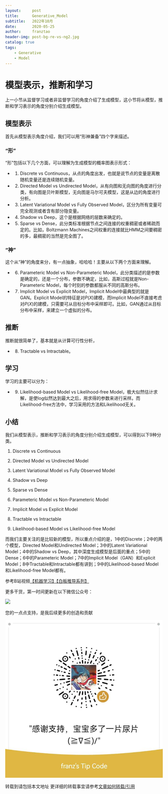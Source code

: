 ```yaml
---
layout:     post
title:      Generative_Model
subtitle:   2022年10月
date:       2020-05-25
author:     franztao
header-img: post-bg-re-vs-ng2.jpg
catalog: true
tags:
    - Generative
    - Model
---
```


# 模型表示，推断和学习

上一小节从监督学习或者非监督学习的角度介绍了生成模型，这小节将从模型，推断和学习表示的角度分别介绍生成模型。

## 模型表示

首先从模型表示角度介绍，我们可以用“形神兼备”四个字来描述。

### “形”

“形”包括以下几个方面，可以理解为生成模型的概率图表示形式：

- 1. Discrete vs Continuous，从点的角度出发，也就是说节点的变量是离散随机变量还是连续随机变量。

- 2. Directed Model vs Undirected Model，从有向图和无向图的角度进行分类，有向图是贝叶斯模型，无向图是马尔可夫模型，这是从边的角度进行分析。

- 3. Latent Variational Model vs Fully Observed Model，区分为所有变量可完全观测或者含有部分隐变量。

- 4. Shadow vs Deep，这个是根据网络的层数来确定的。

- 5. Sparse vs Dense，此分类标准根据节点之间连接的权重稠密或者稀疏而定的。比如，Boltzmann Machines之间权重的连接就比HMM之间要稠密的多，最稠密的当然是完全图了。

### “神”

这个从“神”的角度来分，有一点抽象，哈哈哈！主要从以下两个方面来理解。

- 6. Parameteric Model vs Non-Parameteric Model，此分类描述的是参数是确定的，还是一个分布，参数不确定，比如，高斯过程就是Non-Parameteric Model，每个时刻的参数都服从不同的高斯分布。

- 7. Implicit Model vs Explicit Model，Implicit Model中最典型的就是GAN。Explicit Model的特征是对$P(X)$建模，而Implicit Model不直接考虑对$P(X)$的建模，只需要可从目标分布中采样即可。比如，GAN通过从目标分布中采样，来建立一个虚拟的分布。

## 推断

推断就很简单了，基本就是从计算可行性分析，

- 8. Tractable vs Intractable。

## 学习

学习的主要可以分为：

- 9. Likelihood-based Model vs Likelihood-free Model，极大似然估计求解，是使log似然达到最大之后，用求得的参数来进行采样。而Likelihood-free方法中，学习采用的方法和Likelihood无关。

## 小结

我们从模型表示，推断和学习表示的角度分别介绍生成模型，可以得到以下9种分类。

1. Discrete vs Continuous

2. Directed Model vs Undirected Model

3. Latent Variational Model vs Fully Observed Model

4. Shadow vs Deep

5. Sparse vs Dense

6. Parameteric Model vs Non-Parameteric Model

7. Implicit Model vs Explicit Model

8. Tractable vs Intractable

9. Likelihood-based Model vs Likelihood-free Model

而我们主要关注的是比较新的模型，所以重点介绍的是，1中的Discrete；2中的两个模型，Directed Model和Undirected Model；3中的Latent Variational Model；4中的Shadow vs Deep，其中深度生成模型是后面的重点；5中的Dense；6中的Parameteric Model；7中的Implicit Model（GAN）和Explicit Model；8中Tractable和Intractable都有讲到；9中的Likelihood-based Model和Likelihood-free Model都有。



参考B站视频[【机器学习】【白板推导系列】](https://space.bilibili.com/97068901)


更多干货，第一时间更新在以下微信公众号：

![](https://raw.githubusercontent.com/franztao/blog_picture/main/marktext/2022-12-03-12-49-27-weixin.png)

您的一点点支持，是我后续更多的创造和贡献

![](https://raw.githubusercontent.com/franztao/blog_picture/main/marktext/2022-12-03-12-50-26-0ea6fc0f877f03a079f15c70641fa7b.jpg)


转载到请包括本文地址
更详细的转载事宜请参考[文章如何转载/引用](https://franztao.github.io/2022/12/04/%E6%96%87%E7%AB%A0%E5%A6%82%E4%BD%95%E8%BD%AC%E8%BD%BD%E5%92%8C%E5%BC%95%E7%94%A8/)
